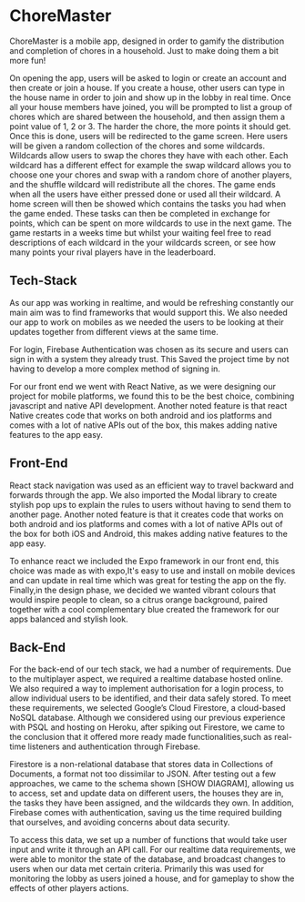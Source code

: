 # ChoreMaster

ChoreMaster is a mobile app, designed in order to gamify the distribution and completion of chores in a household. Just to make doing them a bit more fun!

On opening the app, users will be asked to login or create an account and then create or join a house. If you create a house, other users can type in the house name in order to join and show up in the lobby in real time.
Once all your house members have joined, you will be prompted to list a group of chores which are shared between the household, and then assign them a point value of 1, 2 or 3. The harder the chore, the more points it should get.
Once this is done, users will be redirected to the game screen. Here users will be given a random collection of the chores and some wildcards. Wildcards allow users to swap the chores they have with each other. Each wildcard has a different effect for example the swap wildcard allows you to choose one your chores and swap with a random chore of another players, and the shuffle wildcard will redistribute all the chores.
The game ends when all the users have either pressed done or used all their wildcard. A home screen will then be showed which contains the tasks you had when the game ended. These tasks can then be completed in exchange for points, which can be spent on more wildcards to use in the next game. The game restarts in a weeks time but whilst your waiting feel free to read descriptions of each wildcard in the your wildcards screen, or see how many points your rival players have in the leaderboard.

## Tech-Stack

As our app was working in realtime, and would be refreshing constantly our main aim was to find frameworks that would support this.
We also needed our app to work on mobiles as we needed the users to be looking at their updates together from different views at the same time. 
  
For login, Firebase Authentication was chosen as its secure and users can sign in with a system they already trust. This Saved the project time by not having to develop a more complex method of signing in.

For our front end we went with React Native, as we were designing our project for mobile platforms, we found this to be the best choice, combining javascript and native API development. 
Another noted feature is that react Native creates code that works on both android and ios platforms and comes with a lot of native APIs out of the box, this makes adding native features to the app easy. 

## Front-End

React stack navigation was used as an efficient way to travel backward and forwards through the app. We also imported the Modal library to create stylish pop ups to explain the rules to users without having to send them to another page.  Another noted feature is that it creates code that works on both android and ios platforms and comes with a lot of native APIs out of the box for both iOS and Android, this makes adding native features to the app easy.

To enhance react we included the Expo framework in our front end, this choice was made as with expo,It's easy to use and install on mobile devices and can update in real time which was great for testing the app on the fly.
Finally,in the design phase, we decided we wanted vibrant colours that would inspire people to clean, so a citrus orange background, paired together with a cool complementary blue created the framework for our apps balanced and stylish look.

## Back-End

For the back-end of our tech stack, we had a number of requirements. Due to the multiplayer aspect, we required a realtime database hosted online. We also required a way to implement authorisation for a login process, to allow individual users to be identified, and their data safely stored. 
To meet these requirements, we selected Google’s Cloud Firestore, a cloud-based NoSQL database. Although we considered using our previous experience with PSQL and hosting on Heroku, after spiking out Firestore, we came to the conclusion that it offered more ready made functionalities,such as real-time listeners and authentication through Firebase. 

Firestore is a non-relational database that stores data in Collections of Documents, a format not too dissimilar to JSON. After testing out a few approaches, we came to the schema shown [SHOW DIAGRAM], allowing us to access, set and update data on different users, the houses they are in, the tasks they have been assigned, and the wildcards they own. In addition, Firebase comes with authentication, saving us the time required building that ourselves, and avoiding concerns about data security. 

To access this data, we set up a number of functions that would take user input and write it through an API call. For our realtime data requirements, we were able to monitor the state of the database, and broadcast changes to users when our data met certain criteria. Primarily this was used for monitoring the lobby as users joined a house, and for gameplay to show the effects of other players actions. 





